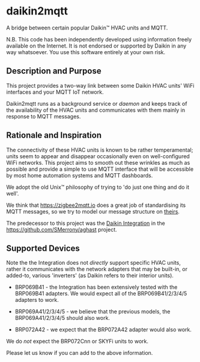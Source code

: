 # daikin2mqtt
A bridge between certain popular Daikin&trade; HVAC units and MQTT.

N.B. This code has been independently developed using information freely available on the Internet. 
It is not endorsed or supported by Daikin in any way whatsoever. You use this software entirely at your own risk.

## Description and Purpose
This project provides a two-way link between some Daikin HVAC units' WiFi interfaces and your MQTT IoT network.

Daikin2mqtt runs as a background service or *daemon* and keeps track of the availability of the HVAC units and
communicates with them mainly in response to MQTT messages.

## Rationale and Inspiration
The connectivity of these HVAC units is known to be rather temperamental; units seem to appear and disappear occasionally 
even on well-configured WiFi networks.  This project aims to smooth out these wrinkles as much as possible and provide a
simple to use MQTT interface that will be accessible by most home automation systems and MQTT dashboards.

We adopt the old Unix&trade; philosophy of trying to 'do just one thing and do it well'.

We think that https://zigbee2mqtt.io does a great job of standardising its MQTT messages, 
so we try to model our message structure
on [theirs](https://www.zigbee2mqtt.io/information/mqtt_topics_and_message_structure.html).

The predecessor to this project was the [Daikin Integration](https://github.com/SMerrony/aghast/blob/main/docs/Daikin.md) in
the https://github.com/SMerrony/aghast project.

## Supported Devices
Note the the Integration does not *directly* support specific HVAC units, 
rather it communicates with the network adapters that may be built-in, or added-to, 
various 'inverters' (as Daikin refers to their interior units).

* BRP069B41 - the Integration has been extensively tested with the BRP069B41 adapters.
We would expect all of the BRP069B41/2/3/4/5 adapters to work.

* BRP069A41/2/3/4/5 - we believe that the previous models, the BRP069A41/2/3/4/5 should also work.

* BRP072A42 - we expect that the BRP072A42 adapter would also work.

We do _not_ expect the BRP072Cnn or SKYFi units to work.

Please let us know if you can add to the above information.

